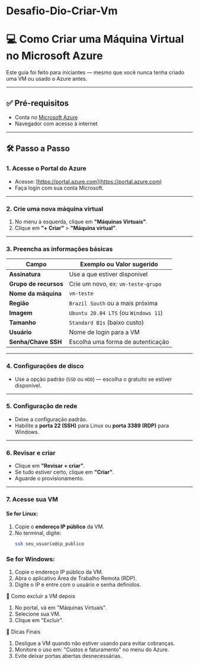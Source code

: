 # Desafio-Dio-Criar-Vm

# 💻 Como Criar uma Máquina Virtual no Microsoft Azure

Este guia foi feito para iniciantes — mesmo que você nunca tenha criado uma VM ou usado o Azure antes.

---

## ✅ Pré-requisitos

- Conta no [Microsoft Azure](https://azure.microsoft.com/)
- Navegador com acesso à internet

---

## 🛠️ Passo a Passo

### 1. Acesse o Portal do Azure
- Acesse: [https://portal.azure.com](https://portal.azure.com)
- Faça login com sua conta Microsoft.

---

### 2. Crie uma nova máquina virtual
1. No menu à esquerda, clique em **"Máquinas Virtuais"**.
2. Clique em **"+ Criar"** > **"Máquina virtual"**.

---

### 3. Preencha as informações básicas

| Campo                | Exemplo ou Valor sugerido             |
|----------------------|----------------------------------------|
| **Assinatura**       | Use a que estiver disponível           |
| **Grupo de recursos**| Crie um novo, ex: `vm-teste-grupo`     |
| **Nome da máquina**  | `vm-teste`                             |
| **Região**           | `Brazil South` ou a mais próxima       |
| **Imagem**           | `Ubuntu 20.04 LTS` (ou `Windows 11`)   |
| **Tamanho**          | `Standard B1s` (baixo custo)           |
| **Usuário**          | Nome de login para a VM                |
| **Senha/Chave SSH**  | Escolha uma forma de autenticação      |

---

### 4. Configurações de disco
- Use a opção padrão (`SSD` ou `HDD`) — escolha o gratuito se estiver disponível.

---

### 5. Configuração de rede
- Deixe a configuração padrão.
- Habilite a **porta 22 (SSH)** para Linux ou **porta 3389 (RDP)** para Windows.

---

### 6. Revisar e criar
- Clique em **"Revisar + criar"**.
- Se tudo estiver certo, clique em **"Criar"**.
- Aguarde o provisionamento.

---

### 7. Acesse sua VM

#### Se for Linux:
1. Copie o **endereço IP público** da VM.
2. No terminal, digite:
   ```bash
   ssh seu_usuario@ip_publico
### Se for Windows:
1. Copie o endereço IP público da VM.
2. Abra o aplicativo Área de Trabalho Remota (RDP).
3. Digite o IP e entre com o usuário e senha definidos.

🧹 Como excluir a VM depois
1. No portal, vá em "Máquinas Virtuais".
2. Selecione sua VM.
3. Clique em "Excluir".

📌 Dicas Finais
1. Desligue a VM quando não estiver usando para evitar cobranças.
2. Monitore o uso em: "Custos e faturamento" no menu do Azure.
3. Evite deixar portas abertas desnecessárias.

